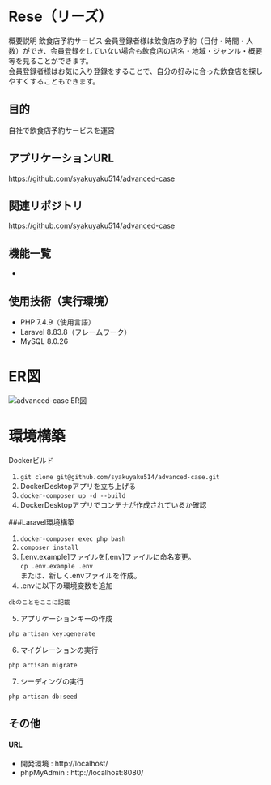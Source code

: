# Rese（リーズ）

概要説明
飲食店予約サービス
会員登録者様は飲食店の予約（日付・時間・人数）ができ、会員登録をしていない場合も飲食店の店名・地域・ジャンル・概要等を見ることができます。<br>
会員登録者様はお気に入り登録をすることで、自分の好みに合った飲食店を探しやすくすることもできます。


## 目的
自社で飲食店予約サービスを運営

## アプリケーションURL
https://github.com/syakuyaku514/advanced-case

## 関連リポジトリ
https://github.com/syakuyaku514/advanced-case

## 機能一覧
*

## 使用技術（実行環境）
* PHP 7.4.9（使用言語）
* Laravel 8.83.8（フレームワーク）
* MySQL 8.0.26


# ER図
![advanced-case ER図](https://github.com/user-attachments/assets/90726665-ce26-4b20-9c60-03f626727ce2)


# 環境構築
Dockerビルド
1. `git clone git@github.com/syakuyaku514/advanced-case.git`
2. DockerDesktopアプリを立ち上げる
3. `docker-composer up -d --build`
4. DockerDesktopアプリでコンテナが作成されているか確認

###Laravel環境構築
1. `docker-composer exec php bash`
2. `composer install`
3. [.env.example]ファイルを[.env]ファイルに命名変更。<br>`cp .env.example .env`<br>または、新しく.envファイルを作成。
4. .envに以下の環境変数を追加
```
dbのことをここに記載
```
5. アプリケーションキーの作成
```
php artisan key:generate
``` 
6. マイグレーションの実行
```
php artisan migrate
```
7. シーディングの実行 
```
php artisan db:seed
```


## その他
#### URL
* 開発環境    : http://localhost/
* phpMyAdmin  : http://localhost:8080/

